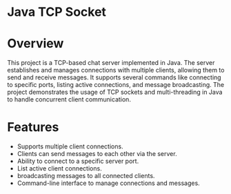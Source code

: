 # Java TCP Socket 

# Overview
This project is a TCP-based chat server implemented in Java. The server establishes and manages connections with multiple clients, allowing them to send and receive messages. It supports several commands like connecting to specific ports, listing active connections, and message broadcasting. The project demonstrates the usage of TCP sockets and multi-threading in Java to handle concurrent client communication.

# Features
- Supports multiple client connections.
- Clients can send messages to each other via the server.
- Ability to connect to a specific server port.
- List active client connections.
- broadcasting messages to all connected clients.
- Command-line interface to manage connections and messages.

